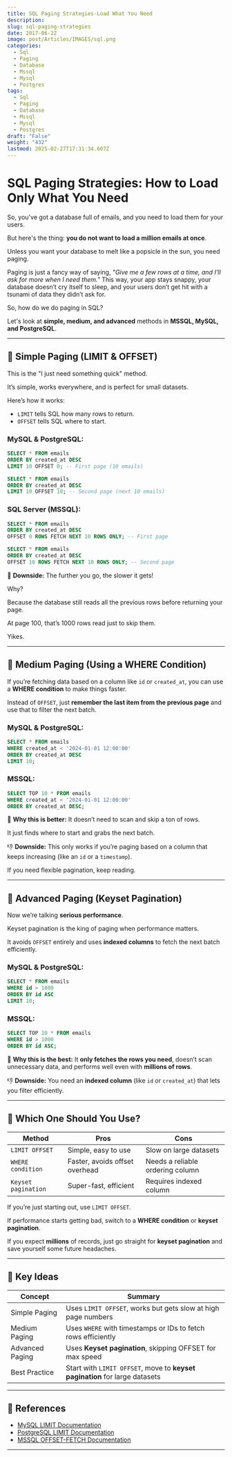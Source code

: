 ```yaml
---
title: SQL Paging Strategies-Load What You Need
description: 
slug: sql-paging-strategies
date: 2017-06-22
image: post/Articles/IMAGES/sql.png
categories:
  - Sql
  - Paging
  - Database
  - Mssql
  - Mysql
  - Postgres
tags:
  - Sql
  - Paging
  - Database
  - Mssql
  - Mysql
  - Postgres
draft: "False"
weight: "432"
lastmod: 2025-02-27T17:31:34.607Z
---
```

# SQL Paging Strategies: How to Load Only What You Need

So, you've got a database full of emails, and you need to load them for your users.

But here's the thing: **you do not want to load a million emails at once**.

Unless you want your database to melt like a popsicle in the sun, you need paging.

Paging is just a fancy way of saying, *"Give me a few rows at a time, and I'll ask for more when I need them."* This way, your app stays snappy, your database doesn’t cry itself to sleep, and your users don’t get hit with a tsunami of data they didn’t ask for.

So, how do we do paging in SQL?

Let's look at **simple, medium, and advanced** methods in **MSSQL, MySQL, and PostgreSQL**.

***

## 🥤 Simple Paging (LIMIT & OFFSET)

This is the "I just need something quick" method.

It’s simple, works everywhere, and is perfect for small datasets.

Here’s how it works:

* `LIMIT` tells SQL how many rows to return.
* `OFFSET` tells SQL where to start.

### **MySQL & PostgreSQL:**

```sql
SELECT * FROM emails
ORDER BY created_at DESC
LIMIT 10 OFFSET 0; -- First page (10 emails)
```

```sql
SELECT * FROM emails
ORDER BY created_at DESC
LIMIT 10 OFFSET 10; -- Second page (next 10 emails)
```

### **SQL Server (MSSQL):**

```sql
SELECT * FROM emails
ORDER BY created_at DESC
OFFSET 0 ROWS FETCH NEXT 10 ROWS ONLY; -- First page
```

```sql
SELECT * FROM emails
ORDER BY created_at DESC
OFFSET 10 ROWS FETCH NEXT 10 ROWS ONLY; -- Second page
```

📌 **Downside:** The further you go, the slower it gets!

Why?

Because the database still reads all the previous rows before returning your page.

At page 100, that’s 1000 rows read just to skip them.

Yikes.

***

## 🍔 Medium Paging (Using a WHERE Condition)

If you’re fetching data based on a column like `id` or `created_at`, you can use a **WHERE condition** to make things faster.

Instead of `OFFSET`, just **remember the last item from the previous page** and use that to filter the next batch.

### **MySQL & PostgreSQL:**

```sql
SELECT * FROM emails
WHERE created_at < '2024-01-01 12:00:00'
ORDER BY created_at DESC
LIMIT 10;
```

### **MSSQL:**

```sql
SELECT TOP 10 * FROM emails
WHERE created_at < '2024-01-01 12:00:00'
ORDER BY created_at DESC;
```

📌 **Why this is better:** It doesn’t need to scan and skip a ton of rows.

It just finds where to start and grabs the next batch.

👎 **Downside:** This only works if you’re paging based on a column that keeps increasing (like an `id` or a `timestamp`).

If you need flexible pagination, keep reading.

***

## 🚀 Advanced Paging (Keyset Pagination)

Now we’re talking **serious performance**.

Keyset pagination is the king of paging when performance matters.

It avoids `OFFSET` entirely and uses **indexed columns** to fetch the next batch efficiently.

### **MySQL & PostgreSQL:**

```sql
SELECT * FROM emails
WHERE id > 1000
ORDER BY id ASC
LIMIT 10;
```

### **MSSQL:**

```sql
SELECT TOP 10 * FROM emails
WHERE id > 1000
ORDER BY id ASC;
```

📌 **Why this is the best:** It **only fetches the rows you need**, doesn’t scan unnecessary data, and performs well even with **millions of rows**.

👎 **Downside:** You need an **indexed column** (like `id` or `created_at`) that lets you filter efficiently.

***

## 🧐 Which One Should You Use?

| Method              | Pros                           | Cons                             |
| ------------------- | ------------------------------ | -------------------------------- |
| `LIMIT OFFSET`      | Simple, easy to use            | Slow on large datasets           |
| `WHERE condition`   | Faster, avoids offset overhead | Needs a reliable ordering column |
| `Keyset pagination` | Super-fast, efficient          | Requires indexed column          |

If you’re just starting out, use `LIMIT OFFSET`.

If performance starts getting bad, switch to a **WHERE condition** or **keyset pagination**.

If you expect **millions** of records, just go straight for **keyset pagination** and save yourself some future headaches.

***

## 🎯 Key Ideas

| Concept         | Summary                                                                     |
| --------------- | --------------------------------------------------------------------------- |
| Simple Paging   | Uses `LIMIT OFFSET`, works but gets slow at high page numbers               |
| Medium Paging   | Uses `WHERE` with timestamps or IDs to fetch rows efficiently               |
| Advanced Paging | Uses **Keyset pagination**, skipping OFFSET for max speed                   |
| Best Practice   | Start with `LIMIT OFFSET`, move to **keyset pagination** for large datasets |

***

## 🔗 References

* [MySQL LIMIT Documentation](https://dev.mysql.com/doc/refman/8.0/en/select.html#id4651996)
* [PostgreSQL LIMIT Documentation](https://www.postgresql.org/docs/current/queries-limit.html)
* [MSSQL OFFSET-FETCH Documentation](https://learn.microsoft.com/en-us/sql/t-sql/queries/select-order-by-clause-transact-sql?view=sql-server-ver16)

***
